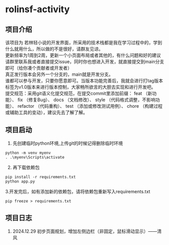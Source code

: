 # rolinsf-activity

## 项目介绍
该项目为 若林轻小说的开发界面，所采用的技术栈都是我在学习过程中的，学到什么就用什么，所以做的不是很好，请群友见谅。  
更新频率为1周到2周，更新一个小页面布局或者其他的，有什么问题和好的建议请群里联系我或者直接提交issue，同时你也想进入开发，就直接提交到main分支即可（给你凑个贡献者或开发者）  
真正发行版本会另外一个分支的，main就是开发分支。  
谁都可以参与开发，只要你愿意即可。当版本功能完善后，我就会进行打tag版本标签为v1.0版本来进行版本控制，大家畅所欲言的大胆去实现和进行开发吧。  
提交规范：采用git语义化提交规范，在提交commit里添加前缀： feat （新功能）、 fix （修复Bug）、 docs （文档修改）、 style （代码格式调整，不影响功能）、 refactor （代码重构）、 test （添加或修改测试用例）、 chore （构建过程或辅助工具的变动），建议先去了解了解。

## 项目启动

1. 先创建临时python环境,上传git的时候记得删除临时环境
```
python -m venv myenv
. .\myenv\Scripts\activate
```
2. 再下载依赖包
```
pip install -r requirements.txt
python app.py
```
3.开发完后，如有添加新的依赖包，请将依赖包重新写入requirements.txt
```
pip freeze > requirements.txt
```


## 项目日志  
1. 2024.12.29 初步页面规划，增加左侧边栏（非固定，鼠标滑动显示）——清风
